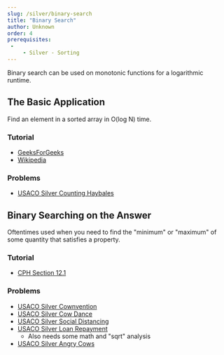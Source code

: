 ```yaml
---
slug: /silver/binary-search
title: "Binary Search"
author: Unknown
order: 4
prerequisites: 
 - 
     - Silver - Sorting
---
```


Binary search can be used on monotonic functions for a logarithmic runtime.

<!-- END DESCRIPTION -->

## The Basic Application

Find an element in a sorted array in O(log N) time.
### Tutorial

- [GeeksForGeeks]([https://www.geeksforgeeks.org/binary-search/](https://www.geeksforgeeks.org/binary-search/))
- [Wikipedia]([https://en.wikipedia.org/wiki/Binary_search_algorithm](https://en.wikipedia.org/wiki/Binary_search_algorithm))
### Problems
 - [USACO Silver Counting Haybales]([http://www.usaco.org/index.php?page=viewproblem2&cpid=666](http://www.usaco.org/index.php?page=viewproblem2&cpid=666))
 
 ## Binary Searching on the Answer
 Oftentimes used when you need to find the "minimum" or "maximum" of some quantity that satisfies a property.
  ### Tutorial
  - [CPH Section 12.1]([https://www.overleaf.com/project/5e73f65cde1d010001224d8a](https://www.overleaf.com/project/5e73f65cde1d010001224d8a))
### Problems
- [USACO Silver Cownvention]([http://www.usaco.org/index.php?page=viewproblem2&cpid=858](http://www.usaco.org/index.php?page=viewproblem2&cpid=858))
- [USACO Silver Cow Dance]([http://www.usaco.org/index.php?page=viewproblem2&cpid=690](http://www.usaco.org/index.php?page=viewproblem2&cpid=690))
- [USACO Silver Social Distancing]([http://www.usaco.org/index.php?page=viewproblem2&cpid=1038](http://www.usaco.org/index.php?page=viewproblem2&cpid=1038))
- [USACO Silver Loan Repayment]([http://www.usaco.org/index.php?page=viewproblem2&cpid=991](http://www.usaco.org/index.php?page=viewproblem2&cpid=991))
	- Also needs some math and "sqrt" analysis
- [USACO Silver Angry Cows]([http://usaco.org/index.php?page=viewproblem2&cpid=594](http://usaco.org/index.php?page=viewproblem2&cpid=594))
